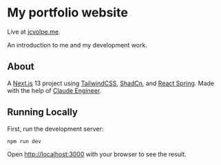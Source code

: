 # My portfolio website
Live at [jcvolpe.me](https://jcvolpe.me).

An introduction to me and my development work.

## About
A [Next.js](https://nextjs.org/) 13 project using [TailwindCSS](https://tailwindcss.com/), [ShadCn](https://ui.shadcn.com/), and [React Spring](https://www.react-spring.dev/).
Made with the help of [Claude Engineer](https://github.com/Doriandarko/claude-engineer).

## Running Locally

First, run the development server:

```bash
npm run dev
```

Open [http://localhost:3000](http://localhost:3000) with your browser to see the result.
